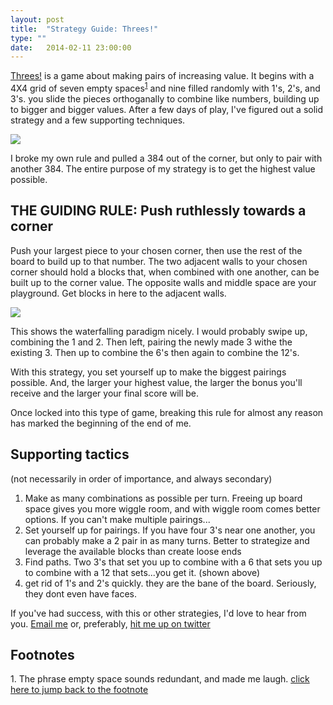 ```yaml
---
layout: post
title:  "Strategy Guide: Threes!"
type: ""
date:   2014-02-11 23:00:00
---
```


<!-- Post specific styles -->
<style>
	
</style>

<!-- Post Content -->
<p class="first-paragraph">
<a href="http://asherv.com/threes/">Threes!</a> is a game about making pairs of increasing value. It begins with a 4X4 grid of seven empty spaces<sup><a id="footnote1" href="#footnotes">1</a></sup> and nine filled randomly with 1's, 2's, and 3's. you slide the pieces orthoganally to combine like numbers, building up to bigger and bigger values. After a few days of play, I've figured out a solid strategy and a few supporting techniques.</p>

<p class="space-top">
<img class="img-half" src="{{ root_path }}/img/threes.PNG" />
<div class="font-small show-code center cursor-pointer space-bottom">
I broke my own rule and pulled a 384 out of the corner, but only to pair with another 384. The entire purpose of my strategy is to get the highest value possible.
</div>
</p>

<h2>THE GUIDING RULE: Push ruthlessly towards a corner</h2>

Push your largest piece to your chosen corner, then use the rest of the board to build up to that number. The two adjacent walls to your chosen corner should hold a blocks that, when combined with one another, can be built up to the corner value. The opposite walls and middle space are your playground. Get blocks in here to the adjacent walls.

<p class="space-top">
<img class="img-half" src="{{ root_path }}/img/threes_waterfall.PNG" />
<div class="font-small show-code center cursor-pointer space-bottom">
This shows the waterfalling paradigm nicely. I would probably swipe up, combining the 1 and 2. Then left, pairing the newly made 3 withe the existing 3. Then up to combine the 6's then again to combine the 12's.
</div>
</p>

With this strategy, you set yourself up to make the biggest pairings possible. And, the larger your highest value, the larger the bonus you'll receive and the larger your final score will be. 

Once locked into this type of game, breaking this rule for almost any reason has marked the beginning of the end of me.

<h2 class="space-top">Supporting tactics</h2>
<p class="no-pad bold">
(not necessarily in order of importance, and always secondary)
</p>

1. Make as many combinations as possible per turn. Freeing up board space gives you more wiggle room, and with wiggle room comes better options. If you can't make multiple pairings...
2. Set yourself up for pairings. If you have four 3's near one another, you can probably make a 2 pair in as many turns. Better to strategize and leverage the available blocks than create loose ends
3. Find paths. Two 3's that set you up to combine with a 6 that sets you  up to combine with a 12 that sets...you get it. (shown above)
3. get rid of 1's and 2's quickly. they are the bane of the board. Seriously, they dont even have faces.

<p class="space-top">
If you've had success, with this or other strategies, I'd love to hear from you. <a href="mailto:hello@dvncan.com">Email me</a> or, preferably, <a href="http://twitter.com/duncangraham">hit me up on twitter</a>
</p>


<h2 id="footnotes" class="space-top">
Footnotes
</h2>
1. The phrase empty space sounds redundant, and made me laugh. <a href="#footnote1">click here to jump back to the footnote</a>




<!-- Post specific js -->
<script type="text/javascript">

</script>




